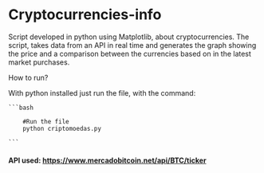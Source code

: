 # Cryptocurrencies-info

Script developed in python using Matplotlib, about cryptocurrencies. The script, takes data from an API in real time and generates the graph showing the price and a comparison between the currencies based on in the latest market purchases.

How to run?

With python installed just run the file, with the command:

    ```bash 

        #Run the file 
        python criptomoedas.py

    ```

#### API used: <a href="https://www.mercadobitcoin.net/api/BTC/ticker">https://www.mercadobitcoin.net/api/BTC/ticker</a>
